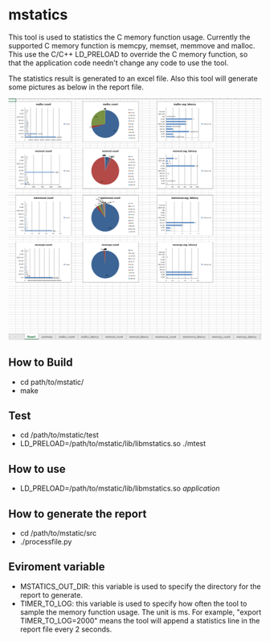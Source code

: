 # mstatics 

This tool is used to statistics the C memory function usage. Currently the supported C memory function is memcpy, memset, memmove and malloc. This use the C/C++ LD_PRELOAD to override the C memory function, so that the application code needn't change any code to use the tool.

The statistics result is generated to an excel file. Also this tool will generate some pictures as below in the report file.

![image info](./Capture.PNG)


## How to Build

* cd path/to/mstatic/
* make

## Test 
* cd /path/to/mstatic/test
* LD_PRELOAD=/path/to/mstatic/lib/libmstatics.so ./mtest

## How to use
*  LD_PRELOAD=/path/to/mstatic/lib/libmstatics.so *application*

## How to generate the report
* cd /path/to/mstatic/src
* ./processfile.py

## Eviroment variable
* MSTATICS_OUT_DIR: this variable is used to specify the directory for the report to generate.
* TIMER_TO_LOG: this variable is used to specify how often the tool to sample the memory function usage. The unit is ms. For example, "export TIMER_TO_LOG=2000" means the tool will append a statistics line in the report file every 2 seconds.

